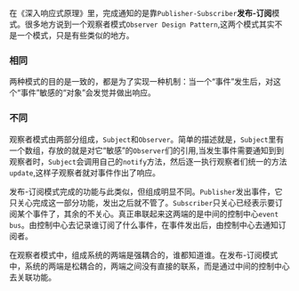在《深入响应式原理》里，完成通知的是靠`Publisher-Subscriber`**发布-订阅**模式。很多地方说到一个观察者模式`Observer Design Pattern`,这两个模式其实不是一个模式，只是有些类似的地方。

### 相同

两种模式的目的是一致的，都是为了实现一种机制：当一个“事件”发生后，对这个“事件”敏感的“对象”会发觉并做出响应。

### 不同

观察者模式由两部分组成，`Subject`和`Observer`。简单的描述就是，`Subject`里有一个数组，存放的就是对它“敏感”的`Observer`们的引用,当发生事件需要通知到到观察者时，`Subject`会调用自己的`notify`方法，然后逐一执行观察者们统一的方法`update`,这样子观察者就对事件作出了响应。

发布-订阅模式完成的功能与此类似，但组成明显不同。`Publisher`发出事件，它只关心完成这一部分功能，发出之后就不管了。`Subscriber`只关心已经表示要订阅某个事件了，其余的不关心。真正串联起来这两端的是中间的控制中心`event bus`。由控制中心去记录谁订阅了什么事件，在事件发出后，由控制中心去通知订阅者。

在观察者模式中，组成系统的两端是强耦合的，谁都知道谁。在发布-订阅模式中，系统的两端是松耦合的，两端之间没有直接的联系，而是通过中间的控制中心去关联功能。